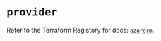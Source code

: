 # `provider`

Refer to the Terraform Registory for docs: [`azurerm`](https://registry.terraform.io/providers/hashicorp/azurerm/3.77.0/docs).
